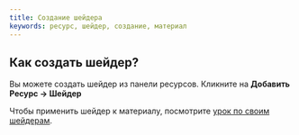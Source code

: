 ```yaml
---
title: Создание шейдера
keywords: ресурс, шейдер, создание, материал
---
```


## Как создать шейдер?

Вы можете создать шейдер из панели ресурсов. Кликните на **Добавить Ресурс -> Шейдер**

Чтобы применить шейдер к материалу, посмотрите [урок по своим шейдерам][1].

[1]: http://developer.playcanvas.com/ru/tutorials/advanced/custom-shaders/


